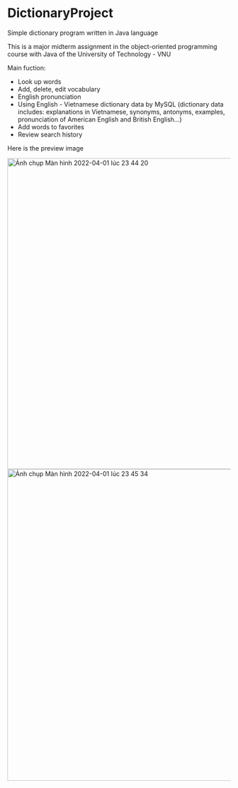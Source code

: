 # DictionaryProject

Simple dictionary program written in Java language

This is a major midterm assignment in the object-oriented programming course with Java of the University of Technology - VNU

Main fuction:
- Look up words
- Add, delete, edit vocabulary
- English pronunciation
- Using English - Vietnamese dictionary data by MySQL (dictionary data includes: explanations in Vietnamese, synonyms, antonyms, examples, pronunciation of American English and British English...)
- Add words to favorites
- Review search history

Here is the preview image

<img width="700" alt="Ảnh chụp Màn hình 2022-04-01 lúc 23 44 20" src="https://user-images.githubusercontent.com/89775012/161306657-124bb6c6-406e-4b5a-9af1-5a149417b3b7.png">

<img width="702" alt="Ảnh chụp Màn hình 2022-04-01 lúc 23 45 34" src="https://user-images.githubusercontent.com/89775012/161306837-09f21562-8888-41ec-9af4-8807624da9e3.png">
